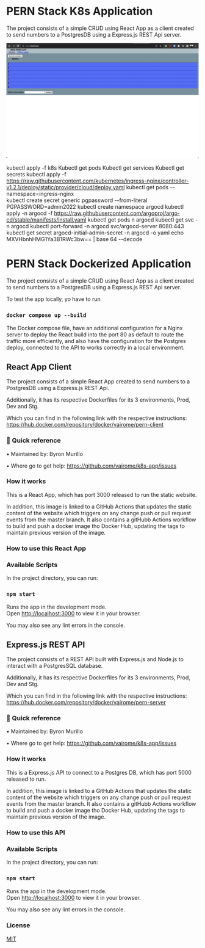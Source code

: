 # PERN Stack K8s Application

The project consists of a simple CRUD using React App as a client created to send numbers to a PostgresDB using a Express.js REST Api server.

![K8s App](/Pern-app.jpeg?raw=true "PERN Stack K8s Application")

kubectl apply -f k8s
Kubectl get pods
Kubectl get services
Kubectl get secrets
kubectl apply -f https://raw.githubusercontent.com/kubernetes/ingress-nginx/controller-v1.2.1/deploy/static/provider/cloud/deploy.yaml
kubectl get pods --namespace=ingress-nginx    
kubectl create secret generic pgpassword --from-literal PGPASSWORD=admin2022
kubectl create namespace argocd
kubectl apply -n argocd -f https://raw.githubusercontent.com/argoproj/argo-cd/stable/manifests/install.yaml
kubectl get pods n argocd
kubectl get svc -n argocd
kubectl port-forward -n argocd svc/argocd-server 8080:443
kubectl get secret argocd-initial-admin-secret -n argocd -o yaml
echo MXVHbnhHMG1Ya3B1RWc3bw== | base 64 --decode

# PERN Stack Dockerized Application

The project consists of a simple CRUD using React App as a client created to send numbers to a PostgresDB using a Express.js REST Api server.

To test the app locally, yo have to run 

### `docker compose up --build`

The Docker compose file, have an additional configuration for a Nginx server to deploy the React build into the port 80 as default to route the traffic more efficiently, and also have the configuration for the Postgres deploy, connected to the API to works correctly in a local environment.

## React App Client

The project consists of a simple React App created to send numbers to a PostgresDB using a Express.js REST Api.

Additionally, it has its respective Dockerfiles for its 3 environments, Prod, Dev and Stg. 

Which you can find in the following link with the respective instructions: https://hub.docker.com/repository/docker/vairome/pern-client

### 🚀 Quick reference

•	Maintained by: Byron Murillo

•	Where go to get help: https://github.com/vairome/k8s-app/issues

### How it works

This is a React App, which has port 3000 released to run the static website.

In addition, this image is linked to a GitHub Actions that updates the static content of the website which triggers on any change push or pull request events from the master branch. It also contains a gitHubb Actions workflow to build and push a docker image tho Docker Hub, updating the tags to maintain previous version of the image.

### How to use this React App

### Available Scripts

In the project directory, you can run:

### `npm start`

Runs the app in the development mode.\
Open [http://localhost:3000](http://localhost:3000) to view it in your browser.

You may also see any lint errors in the console.


## Express.js REST API

The project consists of a REST API built with Express.js and Node.js to interact with a PostgresSQL database.

Additionally, it has its respective Dockerfiles for its 3 environments, Prod, Dev and Stg. 

Which you can find in the following link with the respective instructions: https://hub.docker.com/repository/docker/vairome/pern-server

### 🚀 Quick reference

•	Maintained by: Byron Murillo

•	Where go to get help: https://github.com/vairome/k8s-app/issues

### How it works

This is a Express.js API to connect to a Postgres DB, which has port 5000 released to run.

In addition, this image is linked to a GitHub Actions that updates the static content of the website which triggers on any change push or pull request events from the master branch. It also contains a gitHubb Actions workflow to build and push a docker image tho Docker Hub, updating the tags to maintain previous version of the image.

### How to use this API

### Available Scripts

In the project directory, you can run:

### `npm start`

Runs the app in the development mode.\
Open [http://localhost:3000](http://localhost:5000) to view it in your browser.

You may also see any lint errors in the console.
### License

[MIT](https://choosealicense.com/licenses/mit/)
